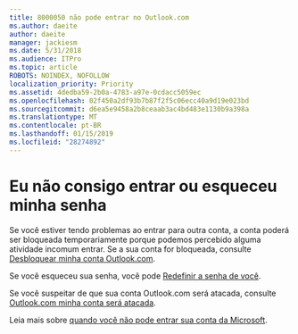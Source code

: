 ```yaml
---
title: 8000050 não pode entrar no Outlook.com
ms.author: daeite
author: daeite
manager: jackiesm
ms.date: 5/31/2018
ms.audience: ITPro
ms.topic: article
ROBOTS: NOINDEX, NOFOLLOW
localization_priority: Priority
ms.assetid: 4dedba59-2b0a-4783-a97e-0cdacc5059ec
ms.openlocfilehash: 02f450a2df93b7b87f2f5c06ecc40a9d19e023bd
ms.sourcegitcommit: d6ea5e9458a2b8ceaab3ac4bd483e1130b9a398a
ms.translationtype: MT
ms.contentlocale: pt-BR
ms.lasthandoff: 01/15/2019
ms.locfileid: "28274892"
---
```

# <a name="i-cant-sign-in-or-forgot-my-password"></a>Eu não consigo entrar ou esqueceu minha senha

Se você estiver tendo problemas ao entrar para outra conta, a conta poderá ser bloqueada temporariamente porque podemos percebido alguma atividade incomum entrar. Se a sua conta for bloqueada, consulte [Desbloquear minha conta Outlook.com](https://go.microsoft.com/fwlink/p/?linkid=2001800&amp;clcid=0x409).
  
Se você esqueceu sua senha, você pode [Redefinir a senha de você](https://go.microsoft.com/fwlink/p/?linkid=841909).
  
Se você suspeitar de que sua conta Outlook.com será atacada, consulte [Outlook.com minha conta será atacada](https://go.microsoft.com/fwlink/p/?linkid=874366).
  
Leia mais sobre [quando você não pode entrar sua conta da Microsoft](https://go.microsoft.com/fwlink/p/?linkid=842227).
  

